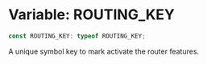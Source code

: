 # Variable: ROUTING\_KEY

```ts
const ROUTING_KEY: typeof ROUTING_KEY;
```

A unique symbol key to mark activate the router features.
